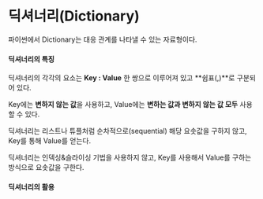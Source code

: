 # 딕셔너리(Dictionary)

파이썬에서 Dictionary는 대응 관계를 나타낼 수 있는 자료형이다.





#### 딕셔너리의 특징

딕셔너리의 각각의 요소는 **Key : Value** 한 쌍으로 이루어져 있고 **쉼표(,)**로 구분되어 있다.

Key에는 **변하지 않는 값**을 사용하고, Value에는 **변하는 값과 변하지 않는 값 모두** 사용할 수 있다.





딕셔너리는 리스트나 튜플처럼 순차적으로(sequential) 해당 요솟값을 구하지 않고, Key를 통해 Value를 얻는다. 

딕셔너리는 인덱싱&슬라이싱 기법을 사용하지 않고, Key를 사용해서 Value를 구하는 방식으로 요솟값을 구한다. 



#### 딕셔너리의 활용

